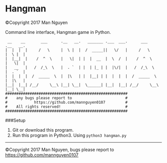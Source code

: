 Hangman
==================
©Copyright 2017 Man Nguyen

Command line interface, Hangman game in Python.

```
 __    __       ___      .__   __.   _______ .___  ___.      ___      .__   __.
|  |  |  |     /   \     |  \ |  |  /  _____||   \/   |     /   \     |  \ |  |
|  |__|  |    /  ^  \    |   \|  | |  |  __  |  \  /  |    /  ^  \    |   \|  |
|   __   |   /  /_\  \   |  . `  | |  | |_ | |  |\/|  |   /  /_\  \   |  . `  |
|  |  |  |  /  _____  \  |  |\   | |  |__| | |  |  |  |  /  _____  \  |  |\   |
|__|  |__| /__/     \__\ |__| \__|  \______| |__|  |__| /__/     \__\ |__| \__|
#######################################################
#    any bugs please report to                        #
#            https://github.com/mannguyen0107         #
#    All rights reserved!                             #
#######################################################
```

###Setup
1. Git or download this program.
2. Run this program in Python3. Using ``python3 hangman.py``


---
©Copyright 2017 Man Nguyen, bugs please report to https://github.com/mannguyen0107
